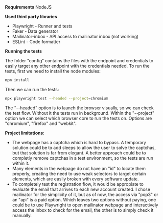 **Requirements**
NodeJS

**Used third party libraries**
- Playwright - Runner and tests
- Faker - Data generator
- Mailinator-inbox - API access to mailinator inbox (not working)
- ESLint - Code formatter

**Running the tests**

The folder "config" contains the files with the endpoint and credentials to easily target any other endpoint with the credentials needed.
To run the tests, first we need to install the node modules:
```bash
npm install
```
Then we can run the tests:
```bash
npx playwright test --headed --project=chromium
```
The "--headed" option is to launch the browser visually, so we can check the test flow. Without it the tests run in background.
Within the "--project" option we can select which browser core to run the tests on. Options are "chromium", "firefox" and "webkit".

**Project limitations:**
- The webpage has a captcha which is hard to bypass. A temporary solution could be to add sleeps to allow the user to solve the captchas, but that solution is far from elegant. A better approach could be to completly remove captchas in a test environment, so the tests are run within it.
- Many elements in the webpage do not have an "id" to locate them properly, creating the need to use weak selectors to target certain elements, which are easily broken with every software update.
- To completely test the registration flow, it would be appropiate to evaluate the email that arrives to each new account created. I chose mailinator for the simplicity of it, but as of now, the access via "pop3" or an "api" is a paid option. Which leaves two options without paying, one could be to use Playwright to open mailinator webpage and interactively access the inbox to check for the email, the other is to simply check it manually.
